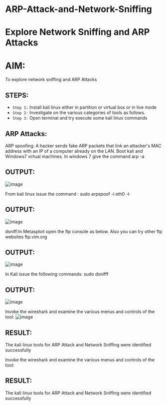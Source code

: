 # ARP-Attack-and-Network-Sniffing
# Explore Network Sniffing and ARP Attacks

# AIM:

To explore network sniffing and ARP Attacks

## STEPS:

- `Step 1:` Install kali linux either in partition or virtual box or in live mode
- `Step 2:` Investigate on the various categories of tools as follows.
-  `Step 3:` Open terminal and try execute some kali linux commands

## ARP Attacks:  
ARP spoofing: A hacker sends fake ARP packets that link an attacker's MAC address with an IP of a computer already on the LAN. 
Boot kali and Windows7 virtual machines.
In windows 7 give the command arp -a
## OUTPUT:
![image](https://github.com/user-attachments/assets/716e062a-0e05-464c-b790-eadb2a5f132c)


From kali linux issue the command :
sudo arpspoof -i eth0 -t <target system> <gateway>
## OUTPUT:
![image](https://github.com/user-attachments/assets/dbd6fde3-af2f-4475-839e-67db8bedb96c)


 dsniff:In Metasploit open the ftp console as below. Also you can try other ftp websites ftp.vim.org
## OUTPUT:
![image](https://github.com/user-attachments/assets/7281486f-2d1c-4b09-b702-4c32000017b5)


In Kali issue the following commands:
sudo dsnifff
## OUTPUT:
![image](https://github.com/user-attachments/assets/3f565d9f-68ab-42f1-a5c8-42fe04acefdd)


Invoke the wireshark and examine the various menus  and controls of the tool:
![image](https://github.com/user-attachments/assets/318671f8-6917-416c-858b-a8b7c6fff3c7)


## RESULT:
The kali linux tools for ARP Attack and Network Sniffing were identified successfully

Invoke the wireshark and examine the various menus  and controls of the tool:


## RESULT:
The kali linux tools for ARP Attack and Network Sniffing were identified successfully
